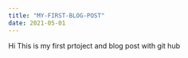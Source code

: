 ```yaml
---
title: "MY-FIRST-BLOG-POST"
date: 2021-05-01
---
```


Hi This is my first prtoject and blog post with git hub
